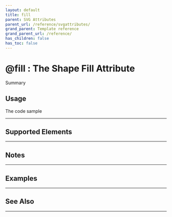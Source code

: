 ```yaml
---
layout: default
title: fill
parent: SVG Attributes
parent_url: /reference/svgattributes/
grand_parent: Template reference
grand_parent_url: /reference/
has_children: false
has_toc: false
---
```


# @fill : The Shape Fill Attribute

Summary

## Usage

 The code sample

---

## Supported Elements


---

## Notes


---

## Examples


---


## See Also


---

